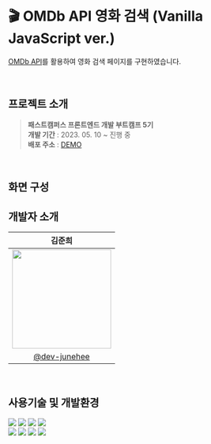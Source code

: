 # 🎬 OMDb API 영화 검색 (Vanilla JavaScript ver.)

[OMDb API](https://www.omdbapi.com/)를 활용하여 영화 검색 페이지를 구현하였습니다.

<br />

## 프로젝트 소개

> **패스트캠퍼스 프론트엔드 개발 부트캠프 5기**<br />
> **개발 기간** : 2023. 05. 10 ~ 진행 중<br />
> **배포 주소** : [DEMO]()

<br />

## 화면 구성

## 개발자 소개

|                                     김준희                                      |
| :-----------------------------------------------------------------------------: |
| <img width="200" src="https://avatars.githubusercontent.com/u/116873887?v=4" /> |
|                 [@dev-junehee](https://github.com/dev-junehee)                  |

<br />

## 사용기술 및 개발환경

<p>
<img src="https://img.shields.io/badge/HTML-E34F26?style=flat&logo=HTML5&logoColor=white"/>
<img src="https://img.shields.io/badge/CSS-1572B6?style=flat&logo=CSS3&logoColor=white"/>
<img src="https://img.shields.io/badge/JavaScript-F7DF1E?style=flat&logo=JavaScript&logoColor=white"/>
<img src="https://img.shields.io/badge/npm-CB3837?style=flat&logo=npm&logoColor=white"/>
<br />
<img src="https://img.shields.io/badge/MacOS-000000?style=flat&logo=Apple&logoColor=white"/>
<img src="https://img.shields.io/badge/Visual Studio Code-007ACC?style=flat&logo=Visual Studio Code&logoColor=white"/>
<img src="https://img.shields.io/badge/Git-F05032?style=flat&logo=Git&logoColor=white"/>
<img src="https://img.shields.io/badge/GitHub-181717?style=flat&logo=GitHub&logoColor=white"/>
</p>
